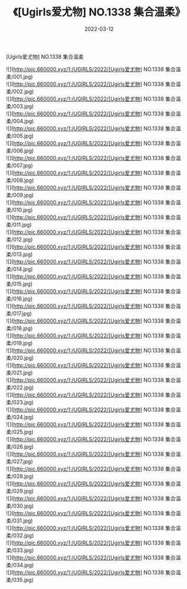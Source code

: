 ﻿---
layout: post
title:  《[Ugirls爱尤物] NO.1338 集合温柔》
date:   2022-03-12
img: http://pic.660000.xyz/1:/UGIRLS/2022/[Ugirls爱尤物] NO.1338 集合温柔/000.jpg
categories: [美女, 清纯, 唯美]
---

[Ugirls爱尤物] NO.1338 集合温柔

 ![](http://pic.660000.xyz/1:/UGIRLS/2022/[Ugirls爱尤物] NO.1338 集合温柔/001.jpg) <br>![](http://pic.660000.xyz/1:/UGIRLS/2022/[Ugirls爱尤物] NO.1338 集合温柔/002.jpg) <br>![](http://pic.660000.xyz/1:/UGIRLS/2022/[Ugirls爱尤物] NO.1338 集合温柔/003.jpg) <br>![](http://pic.660000.xyz/1:/UGIRLS/2022/[Ugirls爱尤物] NO.1338 集合温柔/004.jpg) <br>![](http://pic.660000.xyz/1:/UGIRLS/2022/[Ugirls爱尤物] NO.1338 集合温柔/005.jpg) <br>![](http://pic.660000.xyz/1:/UGIRLS/2022/[Ugirls爱尤物] NO.1338 集合温柔/006.jpg) <br>![](http://pic.660000.xyz/1:/UGIRLS/2022/[Ugirls爱尤物] NO.1338 集合温柔/007.jpg) <br>![](http://pic.660000.xyz/1:/UGIRLS/2022/[Ugirls爱尤物] NO.1338 集合温柔/008.jpg) <br>![](http://pic.660000.xyz/1:/UGIRLS/2022/[Ugirls爱尤物] NO.1338 集合温柔/009.jpg) <br>![](http://pic.660000.xyz/1:/UGIRLS/2022/[Ugirls爱尤物] NO.1338 集合温柔/010.jpg) <br>![](http://pic.660000.xyz/1:/UGIRLS/2022/[Ugirls爱尤物] NO.1338 集合温柔/011.jpg) <br>![](http://pic.660000.xyz/1:/UGIRLS/2022/[Ugirls爱尤物] NO.1338 集合温柔/012.jpg) <br>![](http://pic.660000.xyz/1:/UGIRLS/2022/[Ugirls爱尤物] NO.1338 集合温柔/013.jpg) <br>![](http://pic.660000.xyz/1:/UGIRLS/2022/[Ugirls爱尤物] NO.1338 集合温柔/014.jpg) <br>![](http://pic.660000.xyz/1:/UGIRLS/2022/[Ugirls爱尤物] NO.1338 集合温柔/015.jpg) <br>![](http://pic.660000.xyz/1:/UGIRLS/2022/[Ugirls爱尤物] NO.1338 集合温柔/016.jpg) <br>![](http://pic.660000.xyz/1:/UGIRLS/2022/[Ugirls爱尤物] NO.1338 集合温柔/017.jpg) <br>![](http://pic.660000.xyz/1:/UGIRLS/2022/[Ugirls爱尤物] NO.1338 集合温柔/018.jpg) <br>![](http://pic.660000.xyz/1:/UGIRLS/2022/[Ugirls爱尤物] NO.1338 集合温柔/019.jpg) <br>![](http://pic.660000.xyz/1:/UGIRLS/2022/[Ugirls爱尤物] NO.1338 集合温柔/020.jpg) <br>![](http://pic.660000.xyz/1:/UGIRLS/2022/[Ugirls爱尤物] NO.1338 集合温柔/021.jpg) <br>![](http://pic.660000.xyz/1:/UGIRLS/2022/[Ugirls爱尤物] NO.1338 集合温柔/022.jpg) <br>![](http://pic.660000.xyz/1:/UGIRLS/2022/[Ugirls爱尤物] NO.1338 集合温柔/023.jpg) <br>![](http://pic.660000.xyz/1:/UGIRLS/2022/[Ugirls爱尤物] NO.1338 集合温柔/024.jpg) <br>![](http://pic.660000.xyz/1:/UGIRLS/2022/[Ugirls爱尤物] NO.1338 集合温柔/025.jpg) <br>![](http://pic.660000.xyz/1:/UGIRLS/2022/[Ugirls爱尤物] NO.1338 集合温柔/026.jpg) <br>![](http://pic.660000.xyz/1:/UGIRLS/2022/[Ugirls爱尤物] NO.1338 集合温柔/027.jpg) <br>![](http://pic.660000.xyz/1:/UGIRLS/2022/[Ugirls爱尤物] NO.1338 集合温柔/028.jpg) <br>![](http://pic.660000.xyz/1:/UGIRLS/2022/[Ugirls爱尤物] NO.1338 集合温柔/029.jpg) <br>![](http://pic.660000.xyz/1:/UGIRLS/2022/[Ugirls爱尤物] NO.1338 集合温柔/030.jpg) <br>![](http://pic.660000.xyz/1:/UGIRLS/2022/[Ugirls爱尤物] NO.1338 集合温柔/031.jpg) <br>![](http://pic.660000.xyz/1:/UGIRLS/2022/[Ugirls爱尤物] NO.1338 集合温柔/032.jpg) <br>![](http://pic.660000.xyz/1:/UGIRLS/2022/[Ugirls爱尤物] NO.1338 集合温柔/033.jpg) <br>![](http://pic.660000.xyz/1:/UGIRLS/2022/[Ugirls爱尤物] NO.1338 集合温柔/034.jpg) <br>![](http://pic.660000.xyz/1:/UGIRLS/2022/[Ugirls爱尤物] NO.1338 集合温柔/035.jpg) <br>